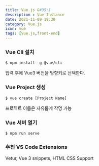 ```yaml
---
title: Vue.js &#35;1
description : Vue Instance 
date: 2021-11-09 19:30
category: Vue.js
icon: vue
tags: [Vue.js,front-end]
---
```

### Vue Cli 설치
```
$ npm install -g @vue/cli
```

입력 후에 Vue3 버전을 방향키로 선택한다.

### Vue Project 생성

```
$ vue create [Project Name]
```
프로젝트 이름은 자유롭게 작명 가능

### Vue 서버 열기

```
$ npm run serve
```

### 추천 VS Code Extensions

Vetur, Vue 3 snippets, HTML CSS Support